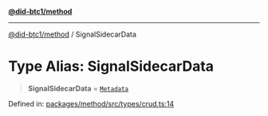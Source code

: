 [**@did-btc1/method**](../README.md)

***

[@did-btc1/method](../globals.md) / SignalSidecarData

# Type Alias: SignalSidecarData

> **SignalSidecarData** = [`Metadata`](Metadata.md)

Defined in: [packages/method/src/types/crud.ts:14](https://github.com/dcdpr/did-btc1-js/blob/4ab6f9915d95beed9bc633644c9db1539395f512/packages/method/src/types/crud.ts#L14)
